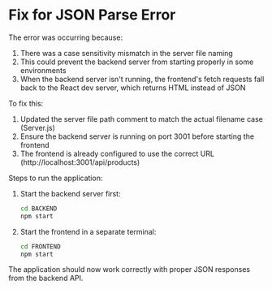 # Fix for JSON Parse Error

The error was occurring because:
1. There was a case sensitivity mismatch in the server file naming
2. This could prevent the backend server from starting properly in some environments
3. When the backend server isn't running, the frontend's fetch requests fall back to the React dev server, which returns HTML instead of JSON

To fix this:
1. Updated the server file path comment to match the actual filename case (Server.js)
2. Ensure the backend server is running on port 3001 before starting the frontend
3. The frontend is already configured to use the correct URL (http://localhost:3001/api/products)

Steps to run the application:
1. Start the backend server first:
   ```bash
   cd BACKEND
   npm start
   ```
2. Start the frontend in a separate terminal:
   ```bash
   cd FRONTEND
   npm start
   ```

The application should now work correctly with proper JSON responses from the backend API.